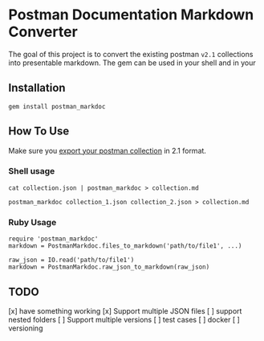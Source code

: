 # Postman Documentation Markdown Converter

The goal of this project is to convert the existing postman `v2.1` collections
into presentable markdown. The gem can be used in your shell and in your

## Installation
```
gem install postman_markdoc
```

## How To Use
Make sure you [export your postman collection](https://learning.getpostman.com/docs/postman/collections/data_formats/#exporting-and-importing-postman-data)
in 2.1 format.

### Shell usage

```
cat collection.json | postman_markdoc > collection.md
```

```
postman_markdoc collection_1.json collection_2.json > collection.md
```

### Ruby Usage
```
require 'postman_markdoc'
markdown = PostmanMarkdoc.files_to_markdown('path/to/file1', ...)
```

```
raw_json = IO.read('path/to/file1')
markdown = PostmanMarkdoc.raw_json_to_markdown(raw_json)
```



## TODO
[x] have something working
[x] Support multiple JSON files
[ ] support nested folders
[ ] Support multiple versions
[ ] test cases
[ ] docker
[ ] versioning
